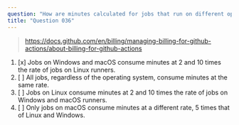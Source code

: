 ```yaml
---
question: "How are minutes calculated for jobs that run on different operating systems in GitHub Actions?"
title: "Question 036"
---
```


> https://docs.github.com/en/billing/managing-billing-for-github-actions/about-billing-for-github-actions
1. [x] Jobs on Windows and macOS consume minutes at 2 and 10 times the rate of jobs on Linux runners.
1. [ ] All jobs, regardless of the operating system, consume minutes at the same rate.
1. [ ] Jobs on Linux consume minutes at 2 and 10 times the rate of jobs on Windows and macOS runners.
1. [ ] Only jobs on macOS consume minutes at a different rate, 5 times that of Linux and Windows.
